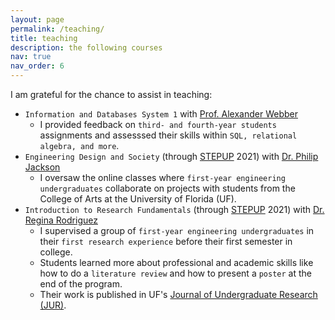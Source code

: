 ```yaml
---
layout: page
permalink: /teaching/
title: teaching
description: the following courses
nav: true
nav_order: 6
---
```

I am grateful for the chance to assist in teaching:

* `Information and Databases System 1` with [Prof. Alexander Webber](https://www.linkedin.com/in/worldwidewebber)
    * I provided feedback on `third- and fourth-year students` assignments and assesssed their skills within `SQL, relational algebra, and more`.
* `Engineering Design and Society` (through [STEPUP](https://www.eng.ufl.edu/undergraduate/programs-and-partnerships/student-transition-and-retention/stepup-summer-bridge-program/) 2021) with [Dr. Philip Jackson](https://eed.eng.ufl.edu/people/faculty/name/philip-jackson/)
    * I oversaw the online classes where `first-year engineering undergraduates` collaborate on projects with students from the College of Arts at the University of Florida (UF).
* `Introduction to Research Fundamentals` (through [STEPUP](https://www.eng.ufl.edu/undergraduate/programs-and-partnerships/student-transition-and-retention/stepup-summer-bridge-program/) 2021) with [Dr. Regina Rodriguez](https://www.linkedin.com/in/regina-rodriguez-phd)
    * I supervised a group of `first-year engineering undergraduates` in their `first research experience` before their first semester in college.
    * Students learned more about professional and academic skills like how to do a `literature review` and how to present a `poster` at the end of the program.
    * Their work is published in UF's [Journal of Undergraduate Research (JUR)](https://cur.aa.ufl.edu/jur/).
